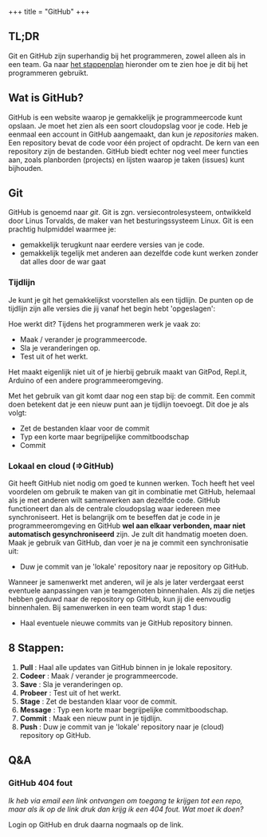 +++
title = "GitHub"
+++

## TL;DR
Git en GitHub zijn superhandig bij het programmeren, zowel alleen als in een team.
Ga naar [het stappenplan](#8-stappen) hieronder om te zien hoe je dit bij het programmeren gebruikt.


## Wat is GitHub?
GitHub is een website waarop je gemakkelijk je programmeercode kunt opslaan. Je moet het zien als een soort cloudopslag voor je code.
Heb je eenmaal een account in GitHub aangemaakt, dan kun je *repositories* maken. Een repository bevat de code voor één project of opdracht.
De kern van een repository zijn de bestanden. GitHub biedt echter nog veel meer functies aan, zoals planborden (projects) en lijsten waarop je taken (issues) kunt bijhouden.

## Git
GitHub is genoemd naar *git*. Git is zgn. versiecontrolesysteem, ontwikkeld door Linus Torvalds, de maker van het besturingssysteem Linux.
Git is een prachtig hulpmiddel waarmee je:
- gemakkelijk terugkunt naar eerdere versies van je code.
- gemakkelijk tegelijk met anderen aan dezelfde code kunt werken zonder dat alles door de war gaat

### Tijdlijn
Je kunt je git het gemakkelijkst voorstellen als een tijdlijn. De punten op de tijdlijn zijn alle versies die jij vanaf het begin hebt 'opgeslagen':

Hoe werkt dit? Tijdens het programmeren werk je vaak zo:

- Maak / verander je programmeercode.
- Sla je veranderingen op.
- Test uit of het werkt.

Het maakt eigenlijk niet uit of je hierbij gebruik maakt van GitPod, Repl.it, Arduino of een andere programmeeromgeving.

Met het gebruik van git komt daar nog een stap bij: de commit. Een commit doen betekent dat je een nieuw punt aan je tijdlijn toevoegt. Dit doe je als volgt:

- Zet de bestanden klaar voor de commit
- Typ een korte maar begrijpelijke commitboodschap
- Commit

### Lokaal en cloud (=>GitHub)
Git heeft GitHub niet nodig om goed te kunnen werken.
Toch heeft het veel voordelen om gebruik te maken van git in combinatie met GitHub, helemaal als je met anderen wilt samenwerken aan dezelfde code.
GitHub functioneert dan als de centrale cloudopslag waar iedereen mee synchroniseert.
Het is belangrijk om te beseffen dat je code in je programmeeromgeving en GitHub **wel aan elkaar verbonden, maar niet automatisch gesynchroniseerd** zijn. Je zult dit handmatig moeten doen. Maak je gebruik van GitHub, dan voer je na je commit een synchronisatie uit:

- Duw je commit van je 'lokale' repository naar je repository op GitHub.

Wanneer je samenwerkt met anderen, wil je als je later verdergaat eerst eventuele aanpassingen van je teamgenoten binnenhalen. Als zij die netjes hebben geduwd naar de repository op GitHub, kun jij die eenvoudig binnenhalen. Bij samenwerken in een team wordt stap 1 dus:

- Haal eventuele nieuwe commits van je GitHub repository binnen.


## 8 Stappen:
1. **Pull** : Haal alle updates van GitHub binnen in je lokale repository.
2. **Codeer** : Maak / verander je programmeercode.
3. **Save** : Sla je veranderingen op.
4. **Probeer** : Test uit of het werkt.
5. **Stage** : Zet de bestanden klaar voor de commit.
6. **Message** : Typ een korte maar begrijpelijke commitboodschap.
7. **Commit** : Maak een nieuw punt in je tijdlijn.
8. **Push** : Duw je commit van je 'lokale' repository naar je (cloud) repository op GitHub.

## Q&A
### GitHub 404 fout
*Ik heb via email een link ontvangen om toegang te krijgen tot een repo, maar als ik op de link druk dan krijg ik een 404 fout. Wat moet ik doen?*

Login op GitHub en druk daarna nogmaals op de link.
